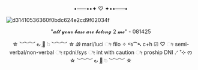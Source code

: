 <p align ="center">•┈┈┈••✦ ♡ ✦••┈┈┈•
</p>

![d31410536360f0bdc624e2cd9f02034f](https://github.com/user-attachments/assets/0b922571-9f2d-4386-8f89-0641e351fe95)

<p align ="center">"𝓪𝓵𝓵 𝔂𝓸𝓾𝓻 𝓫𝓪𝓼𝓮 𝓪𝓻𝓮 𝓫𝓮𝓵𝓸𝓷𝓰 2 𝓶𝓮" - 081425
</p>
<p align ="center">☆ ︶︶︶  ౿ ָ🔆 𞥊   ︶︶︶ ☆
Ꮺ  mari/luci  ೀ filo ✧
જ⁀➴ c+h ☑  ♡  ೀ  semi-verbal/non-verbal  ೀ  rpdni/sys  ೀ int with caution  ೀ  proship DNI .ᐟ ˚⊹ ᰔ
☆ ︶︶︶  ౿ ָ🔆 𞥊   ︶︶︶ ☆  
</p>
